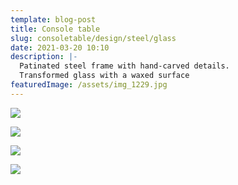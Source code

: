 ```yaml
---
template: blog-post
title: Console table
slug: consoletable/design/steel/glass
date: 2021-03-20 10:10
description: |-
  Patinated steel frame with hand-carved details. 
  Transformed glass with a waxed surface
featuredImage: /assets/img_1229.jpg
---
```

![](/assets/img_1229.jpg)

![](/assets/rm-2000px-contacts-106.jpg)

![](/assets/img_1228.jpg)

![](/assets/img_1245.jpg)